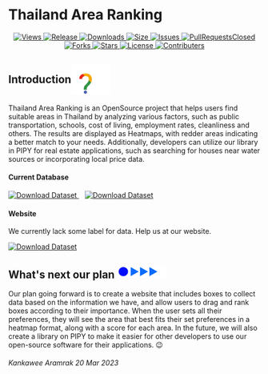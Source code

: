 # Thailand Area Ranking


<p align="center">
  <a href="https://github.com/kang49/thailand_area_ranking/watchers">
    <img src="https://img.shields.io/github/watchers/kang49/thailand_area_ranking?color=%23eab676&style=for-the-badge" alt="Views">
  </a>
  <a href="https://github.com/kang49/thailand_area_ranking/releases">
    <img src="https://img.shields.io/github/release/kang49/thailand_area_ranking.svg?style=for-the-badge&logo=appveyor" alt="Release">
  </a>
  <a href="https://github.com/kang49/thailand_area_ranking/releases">
    <img src="https://img.shields.io/github/downloads/kang49/thailand_area_ranking/total.svg?style=for-the-badge&logo=appveyor" alt="Downloads">
  </a>
  <a href="https://github.com/kang49/thailand_area_ranking">
    <img src="https://img.shields.io/github/repo-size/kang49/thailand_area_ranking.svg?style=for-the-badge&logo=appveyor" alt="Size">
  </a>
  <a href="https://github.com/kang49/thailand_area_ranking/issues">
    <img src="https://img.shields.io/github/issues/kang49/thailand_area_ranking.svg?color=orange&style=for-the-badge&logo=appveyor" alt="Issues">
  </a>
  <a href="https://github.com/kang49/thailand_area_ranking/pulls">
    <img src="https://img.shields.io/github/issues-pr-closed/kang49/thailand_area_ranking.svg?style=for-the-badge&logo=appveyor" alt="PullRequestsClosed">
  <a href="https://github.com/kang49/thailand_area_ranking/forks">
    <img src="https://img.shields.io/github/forks/kang49/thailand_area_ranking?style=for-the-badge" alt="Forks">
  </a>
  <a href="https://github.com/kang49/thailand_area_ranking/stargazers">
    <img src="https://img.shields.io/github/stars/kang49/thailand_area_ranking?color=white&style=for-the-badge" alt="Stars">
  </a>
  <a href="https://github.com/kang49/thailand_area_ranking/blob/main/LICENSE">
    <img src="https://img.shields.io/github/license/kang49/thailand_area_ranking?style=for-the-badge" alt="License">
  </a>
   <a href="https://github.com/kang49/thailand_area_ranking/graphs/contributors">
    <img src="https://img.shields.io/github/contributors/kang49/thailand_area_ranking?color=black&style=for-the-badge" alt="Contributers">
  </a>
</p>



<h2 style="display: flex; align-items: center;">Introduction <img src='https://github.com/kang49/thailand_area_ranking/blob/main/assets/img/quest.gif' width="80px"></h2>


<p>
Thailand Area Ranking is an OpenSource project that helps users find suitable areas in Thailand by analyzing various factors, such as public transportation, schools, cost of living, employment rates, cleanliness and others. The results are displayed as Heatmaps, with redder areas indicating a better match to your needs. Additionally, developers can utilize our library in PIPY for real estate applications, such as searching for houses near water sources or incorporating local price data.
</p>

<h4>Current Database</h4>
<a id="dataset-button" href="https://kang49.github.io/thailand_area_ranking/datasets/Data.html" target="_blank">
  <img src="https://cdn-icons-png.flaticon.com/512/603/603156.png" alt="Download Dataset" width="50" height="50">
</a>&nbsp;&nbsp;
<a id="dataset-button" href="https://kang49.github.io/thailand_area_ranking/datasets/data_map.html" target="_blank">
  <img src="https://cdn-icons-png.flaticon.com/512/235/235861.png" alt="Download Dataset" width="50" height="50">
</a>
<h4>Website</h4>
<p>We currently lack some label for data. Help us at our website.</p>
<a id="dataset-button" href="https://tar.tensormik.com" target="_blank">
  <img src="https://publicdomainvectors.org/photos/WWW-Icon-White-on-Grey.png" alt="Download Dataset" width="50" height="50">
</a>

<h2> What's next our plan <img src='https://github.com/kang49/thailand_area_ranking/blob/main/assets/img/next.gif?raw=true' width="100px"></h2>

<p>
Our plan going forward is to create a website that includes boxes to collect data based on the information we have, and allow users to drag and rank boxes according to their importance. When the user sets all their preferences, they will see the area that best fits their set preferences in a heatmap format, along with a score for each area. In the future, we will also create a library on PIPY to make it easier for other developers to use our open-source software for their applications. 😉
</p>
<h6>Kankawee Aramrak 20 Mar 2023</h6>
